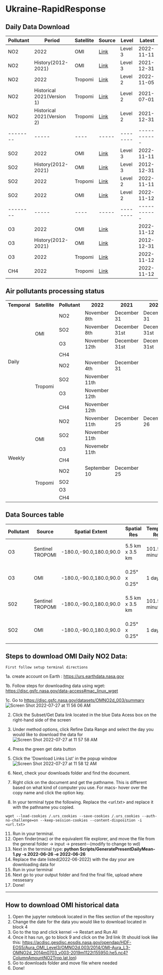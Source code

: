 # Ukraine-RapidResponse


## Daily Data Download

|Pollutant|Period| Satellite |Source | Level |Latest |
|--------|-----|----|----- |--------|----------- |
| NO2 |2022 | OMI | [Link](https://disc.gsfc.nasa.gov/datasets/OMNO2d_003/summary) | Level 3 |2022-11-11|
| NO2 |History(2012-2021)| OMI | [Link](https://disc.gsfc.nasa.gov/datasets/OMNO2d_003/summary) | Level 3 |2021-12-31|
| NO2 |2022 | Tropomi | [Link](https://disc.gsfc.nasa.gov/datasets/S5P_L2__NO2____HiR_2/summary?keywords=S5P_L2__NO2) | Level 2 | 2022-11-05|
| NO2 |Historical 2021(Version 1)| Tropomi| [Link](https://disc.gsfc.nasa.gov/datasets/S5P_L2__NO2____HiR_1/summary?keywords=S5P_L2__NO2____HiR)| Level 2 |2021-07-01|
| NO2 | Historical 2021(Version 2)| Tropomi| [Link](https://disc.gsfc.nasa.gov/datasets/S5P_L2__NO2____HiR_2/summary?keywords=S5P_L2__NO2____HiR)| Level 2 |2021-12-31|
|--------|-----|----|----- |--------|----------- |
| SO2 |2022 | OMI | [Link](https://disc.gsfc.nasa.gov/datasets/OMSO2e_003/summary?keywords=omso2)|  Level 3 |2022-11-11|
| SO2 | History(2012-2021) | OMI | [Link](https://disc.gsfc.nasa.gov/datasets/OMSO2e_003/summary?keywords=omso2) |  Level 3 | 2012-12-31 |  
| SO2 |2022| Tropomi | [Link](https://disc.gsfc.nasa.gov/datasets/S5P_L2__SO2____HiR_2/summary?keywords=SO2%20sentinel) |  Level 2 | 2022-11-11|
| SO2 |2022 | OMI | [Link](https://disc.gsfc.nasa.gov/datasets/OMSO2G_003/summary?keywords=Sulphur%20Dioxide)| Level 2 |2022-11-12|
|--------|-----|----|----- |--------|----------- |
| O3 |2022| OMI|  [Link](https://disc.gsfc.nasa.gov/datasets/OMTO3G_003/summary?keywords=aura) |  |2022-11-12|
| O3 | History(2012-2021) | OMI | [Link](https://disc.gsfc.nasa.gov/datasets/OMTO3G_003/summary?keywords=aura) |  | 2012-12-31 |  
| O3 |2022| Tropomi | [Link](https://disc.gsfc.nasa.gov/datasets/S5P_L2__O3_TOT_HiR_2/summary?keywords=S5P_L2__O3) |  | 2022-11-12|
| CH4 |2022| Tropomi | [Link](https://disc.gsfc.nasa.gov/datasets/S5P_L2__CH4____HiR_2/summary?keywords=S5p%20ch4) |  | 2022-11-12|

## Air pollutants processing status

<table>
  <tr>
    <th>Temporal</th>
    <th>Satellite</th>
    <th>Pollutant</th>
    <th>2022</th>
    <th>2021</th>
    <th>2020</th>
    <th>2019</th>
    <th>2018</th>
    <th>2017</th>
    <th>2016</th>
	  <th>2015</th>
	  <th>2014</th>
	  <th>2013</th>
	  <th>2012</th>
  </tr>
  <tr>
    <td rowspan="8">Daily</td>
     <td rowspan="4">OMI</td>
     <td>NO2</td>
     <td>November 8th </td>
     <td>December 31</td>
     <td>December 31</td>
     <td>December 31</td>
     <td>December 31</td>
	  <td>December 31</td>
	   <td>December 31</td>
	   <td>December 31</td>
	   <td>December 31</td>
	   <td>December 31</td>
	   <td>December 31</td>
	  
  </tr>
  <tr>
  	<td>SO2</td>
    <td>November 8th</td>
    <td>December 31st</td>
    <td>December 31st</td>
    <td>December 31st</td>
    <td>December 31st</td>
	   <td>December 31st</td>
	   <td>December 31st</td>
	   <td>December 31st</td>
	   <td>December 31st</td>
	   <td>December 31st</td>
	   <td>December 31st</td>
  </tr>
    <tr>
  	<td>O3</td>
    <td>November 12th</td>
    <td>December 31st</td>
    <td>December 31st</td>
    <td>December 31st</td>
    <td>December 31st</td>
	     <td>December 31st</td>
	     <td>December 31st</td>
	     <td>December 31st</td>
	     <td>December 31st</td>
	     <td>December 31st</td>
	     <td>December 31st</td>
  </tr>
    <tr>
  	<td>CH4</td>
    <td></td>
    <td></td>
    <td></td>
    <td></td>
    <td></td>
	     <td></td>
	     <td></td>
	     <td></td>
	     <td></td>
	     <td></td>
	     <td></td>
  </tr>
  <tr>
    <td rowspan="4">Tropomi</td>
    <td>NO2</td>
    <td>November 4th</td>
    <td>December 31</td>
    <td></td>
    <td></td>
    <td></td>
	   <td></td>
	   <td></td>
	   <td></td>
	   <td></td>
	   <td></td>
	   <td></td>
  </tr>
  <tr>
  <td>SO2</td>
    <td>November 11th</td>
    <td></td>
    <td></td>
    <td></td>
    <td></td>
	   <td></td>
	   <td></td>
	   <td></td>
	   <td></td>
	   <td></td>
	   <td></td>
  </tr>
    <tr>
  	<td>O3</td>
    <td>November 12th</td>
    <td></td>
    <td></td>
    <td></td>
    <td></td>
	     <td></td>
	     <td></td>
	     <td></td>
	     <td></td>
	     <td></td>
	     <td></td>
  </tr>
    <tr>
  	<td>CH4</td>
    <td>November 12th</td>
    <td></td>
    <td></td>
    <td></td>
    <td></td>
	     <td></td>
	     <td></td>
	     <td></td>
	     <td></td>
	     <td></td>
	     <td></td>
  </tr>
  
  <tr>
    <td rowspan="8">Weekly</td>
     <td rowspan="4">OMI</td>
     <td>NO2</td>
     <td>November 11th</td>
     <td>December 25</td>
     <td>December 26</td>
     <td>December 28</td>
     <td>December 29</td>
	   <td>December 30</td>
	   <td>December 31</td>
	   <td>December 26</td>
	   <td>December 27</td>
	   <td>December 28</td>
	   <td>December 29</td>
  </tr>
  <tr>
    <td>SO2</td>
    <td>November 11th</td>
    <td></td>
    <td></td>
    <td></td>
    <td></td>
	   <td></td>
	   <td></td>
	   <td></td>
	   <td></td>
	   <td></td>
	   <td></td>
  </tr>
    <tr>
  	<td>O3</td>
    <td>Novemebr 11th</td>
    <td></td>
    <td></td>
    <td></td>
    <td></td>
	     <td></td>
	     <td></td>
	     <td></td>
	     <td></td>
	     <td></td>
	     <td></td>
  </tr>
    <tr>
  	<td>CH4</td>
    <td></td>
    <td></td>
    <td></td>
    <td></td>
    <td></td>
	     <td></td>
	     <td></td>
	     <td></td>
	     <td></td>
	     <td></td>
	     <td></td>
  </tr>
  <tr>
    <td rowspan="4">Tropomi</td>
    <td>NO2</td>
    <td>September 10</td>
    <td>December 25</td>
    <td></td>
    <td></td>
    <td></td>
	   <td></td>
	   <td></td>
	   <td></td>
	   <td></td>
	   <td></td>
	   <td></td>
  </tr>
  <tr>
  	<td>SO2</td>
    <td></td>
    <td></td>
    <td></td>
    <td></td>
    <td></td>
	   <td></td>
	   <td></td>
	   <td></td>
	   <td></td>
	   <td></td>
	   <td></td>
  </tr>
    <tr>
  	<td>O3</td>
    <td></td>
    <td></td>
    <td></td>
    <td></td>
    <td></td>
	     <td></td>
	     <td></td>
	     <td></td>
	     <td></td>
	     <td></td>
	     <td></td>
  </tr>
    <tr>
    <td>CH4</td>
    <td></td>
    <td></td>
    <td></td>
    <td></td>
    <td></td>
	     <td></td>
	     <td></td>
	     <td></td>
	     <td></td>
	     <td></td>
	     <td></td>
  </tr>
</table>

## Data Sources table
|Pollutant|Source|Spatial Extent|Spatial Res|Temporal Res|Temporal Extent|Short Name | Level | Link|
|--------|-----|----|----|-----|-----|-----|-----|----------- |
|O3|Sentinel TROPOMI|-180.0,-90.0,180.0,90.0|5.5 km x 3.5 km|101.5 minutes|2020-07-13 to 2022-08-07|S5P_L2__O3_TOT_HiR|L2|https://www.google.com/url?q=https://disc.gsfc.nasa.gov/datasets/S5P_L2__O3_TOT_HiR_2/summary?keywords%3DS5P_L2__O3&sa=D&source=editors&ust=1660156936974980&usg=AOvVaw041YZ-sLdoQ5-vjzRf062U|
|O3|OMI|-180.0,-90.0,180.0,90.0|0.25° x 0.25°|1 day|2004-10-01 to  2022-08-09|OMTO3G|L2|https://www.google.com/url?q=https://disc.gsfc.nasa.gov/datasets/OMTO3G_003/summary?keywords%3Daura&sa=D&source=editors&ust=1660156936983179&usg=AOvVaw1YyRv1zWv_l9QetRViXhN0|
|S02|Sentinel TROPOMI|-180.0,-90.0,180.0,90.0|5.5 km x 3.5 km|101.5 minutes|2020-07-13 to 2022-08-07|S5P_L2__SO2____HiR|L2|https://www.google.com/url?q=https://disc.gsfc.nasa.gov/datasets/S5P_L2__SO2____HiR_2/summary?keywords%3DSO2%2520sentinal&sa=D&source=editors&ust=1660156936978300&usg=AOvVaw0bx_6r_pUIZwVr5YLR84KB|
|SO2|OMI|-180.0,-90.0,180.0,90.0|0.25° x 0.25°|1 day|2004-10-01 to  2022-08-09|OMSO2G|L2|https://www.google.com/url?q=https://disc.gsfc.nasa.gov/datasets/OMSO2G_003/summary?keywords%3DSulphur%2520Dioxide&sa=D&source=editors&ust=1660156936980670&usg=AOvVaw08rjswE4UVcV8g6i3pGM6h|

## Steps to download OMI Daily NO2 Data:
    First follow setup terminal directions
    
1a. create account on Earth :
    https://urs.earthdata.nasa.gov
    
1b. Follow steps for downloading data using wget:
    https://disc.gsfc.nasa.gov/data-access#mac_linux_wget

1c. Go to https://disc.gsfc.nasa.gov/datasets/OMNO2d_003/summary
![Screen Shot 2022-07-27 at 11 56 06 AM](https://user-images.githubusercontent.com/47231057/181294364-b693f174-2d5a-47b0-a98e-691182c765f5.png)


2. Click the Subset/Get Data link located in the blue Data Acess box on the right-hand side of the screen


4. Under method options, click Refine Data Range and select the day you would like to download the data for
![Screen Shot 2022-07-27 at 11 57 58 AM](https://user-images.githubusercontent.com/47231057/181294513-45e0b717-0126-4d4f-806b-e3cfb5933b70.png)


6. Press the green get data button
7. Click the 'Download Links List' in the popup window
![Screen Shot 2022-07-27 at 11 58 12 AM](https://user-images.githubusercontent.com/47231057/181294473-ec0f4e3a-9596-4f93-b601-0165d453eee7.png)



8. Next, check your downloads folder and find the document.
9. Right click on the document and get the pathname. This is different based on what kind of computer you use. For macs- hover over the copy name and click the option key. 
10. In your terminal type the following. Replace the <url.txt> and replace it with the pathname you copied.

```wget --load-cookies /.urs_cookies --save-cookies /.urs_cookies --auth-no-challenge=on --keep-session-cookies --content-disposition -i <url.txt>```

11. Run in your terminal. 
12. Open finder(mac) or the equivalent file explorer, and move the file from the general folder -> input -> present--(modify to change to wd)
13. Next in the terminal type: **python Scripts/GeneratePresentDailyMean-1.py -s 2022-06-26 -e 2022-06-26**
14. Replace the date listed(2022-06-2022) with the day your are downloading data for
15. Run in your terminal
16. Next go to your output folder and find the final file, upload where nessesary
17. Done!

--------------------------------------


## How to download OMI historical data
1. Open the jupyter notebook located in the files section of the repository
2. Change the date for the data you would like to download located in block 4
3. Go to the top and click kernel --> Restart and Run All
4. Once it has run, go to block 9 and click on the 3rd link (It should look like this:  https://acdisc.gesdisc.eosdis.nasa.gov/opendap/HDF-EOS5/Aura_OMI_Level3/OMNO2d.003/2014/OMI-Aura_L3-OMNO2d_2014m0703_v003-2019m1122t155950.he5.nc4?ColumnAmountNO2Trop,lat,lon)
5. Go to downloads folder and move file where needed
6. Done!
